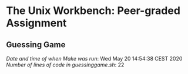 # The Unix Workbench: Peer-graded Assignment
## Guessing Game

*Date and time of when Make was run*: Wed May 20 14:54:38 CEST 2020
*Number of lines of code in guessinggame.sh*: 22
